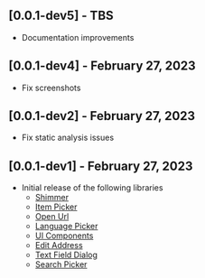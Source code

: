 ## [0.0.1-dev5] - TBS
- Documentation improvements
 
## [0.0.1-dev4] - February 27, 2023
- Fix screenshots

## [0.0.1-dev2] - February 27, 2023
 - Fix static analysis issues

## [0.0.1-dev1] - February 27, 2023
- Initial release of the following libraries
  -  [Shimmer](https://github.com/Prime-Holding/widget_toolkit/tree/master/doc/shimmer.md)
  -  [Item Picker](https://github.com/Prime-Holding/widget_toolkit/tree/master/doc/item-picker.md)
  -  [Open Url](https://github.com/Prime-Holding/widget_toolkit/tree/master/doc/open-url.md)
  -  [Language Picker](https://github.com/Prime-Holding/widget_toolkit/tree/master/doc/language-picker.md)
  -  [UI Components](https://github.com/Prime-Holding/widget_toolkit/tree/master/doc/ui-components.md)
  -  [Edit Address](https://github.com/Prime-Holding/widget_toolkit/tree/master/doc/edit-address.md)
  -  [Text Field Dialog](https://github.com/Prime-Holding/widget_toolkit/tree/master/doc/text-field-dialog.md)
  -  [Search Picker](https://github.com/Prime-Holding/widget_toolkit/tree/master/doc/search-picker.md)
